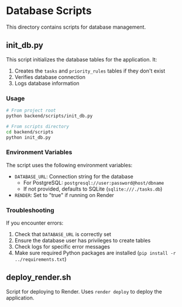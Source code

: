 # Database Scripts

This directory contains scripts for database management.

## init_db.py

This script initializes the database tables for the application. It:

1. Creates the `tasks` and `priority_rules` tables if they don't exist
2. Verifies database connection
3. Logs database information

### Usage

```bash
# From project root
python backend/scripts/init_db.py

# From scripts directory
cd backend/scripts
python init_db.py
```

### Environment Variables

The script uses the following environment variables:

- `DATABASE_URL`: Connection string for the database
  - For PostgreSQL: `postgresql://user:password@host/dbname`
  - If not provided, defaults to SQLite (`sqlite:///./tasks.db`)
- `RENDER`: Set to "true" if running on Render

### Troubleshooting

If you encounter errors:

1. Check that `DATABASE_URL` is correctly set
2. Ensure the database user has privileges to create tables
3. Check logs for specific error messages
4. Make sure required Python packages are installed (`pip install -r ../requirements.txt`)

## deploy_render.sh

Script for deploying to Render. Uses `render deploy` to deploy the application. 